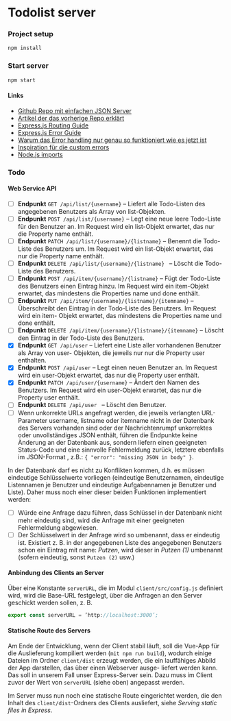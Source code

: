 # Todolist server

### Project setup

```js
npm install
```

### Start server

```js
npm start
```

#### Links

- [Github Repo mit einfachen JSON Server](https://github.com/bpk68/api-server-starter/blob/master/routes/users.js)
- [Artikel der das vorherige Repo erklärt](https://robkendal.co.uk/blog/how-to-build-a-restful-node-js-api-server-using-json-files/)
- [Express.js Routing Guide](https://expressjs.com/en/guide/routing.html)
- [Express.js Error Guide](https://expressjs.com/en/guide/error-handling.html)
- [Warum das Error handling nur genau so funktioniert wie es jetzt ist](https://stackoverflow.com/questions/29700005/express-4-middleware-error-handler-not-being-called)
- [Inspiration für die custom errors](https://stackoverflow.com/questions/31089801/extending-error-in-javascript-with-es6-syntax-babel)
- [Node.js imports](https://www.sitepoint.com/understanding-module-exports-exports-node-js/)

### Todo

#### Web Service API

- [ ] **Endpunkt** `GET /api/list/{username}` – Liefert alle Todo-Listen des angegebenen Benutzers als Array von list-Objekten.
- [ ] **Endpunkt** `POST /api/list/{username}` – Legt eine neue leere Todo-Liste für den Benutzer an. Im Request wird ein list-Objekt erwartet, das nur die Property name enthält.
- [ ] **Endpunkt** `PATCH /api/list/{username}/{listname}` – Benennt die Todo-Liste des Benutzers um. Im Request wird ein list-Objekt erwartet, das nur die Property name enthält.
- [ ] **Endpunkt** `DELETE /api/list/{username}/{listname} ` – Löscht die Todo-Liste des Benutzers.
- [ ] **Endpunkt** `POST /api/item/{username}/{listname}` – Fügt der Todo-Liste des Benutzers einen Eintrag hinzu. Im Request wird ein item-Objekt erwartet, das mindestens die Properties name und done enthält.
- [ ] **Endpunkt** `PUT /api/item/{username}/{listname}/{itemname}` – Überschreibt den Eintrag in der Todo-Liste des Benutzers. Im Request wird ein item- Objekt erwartet, das mindestens die Properties name und done enthält.
- [ ] **Endpunkt** `DELETE /api/item/{username}/{listname}/{itemname}` – Löscht den Eintrag in der Todo-Liste des Benutzers.
- [x] **Endpunkt** `GET /api/user` – Liefert eine Liste aller vorhandenen Benutzer als Array von user- Objekten, die jeweils nur nur die Property user enthalten.
- [x] **Endpunkt** `POST /api/user` – Legt einen neuen Benutzer an. Im Request wird ein user-Objekt erwartet, das nur die Property user enthält.
- [x] **Endpunkt** `PATCH /api/user/{username}` – Ändert den Namen des Benutzers. Im Request wird ein user-Objekt erwartet, das nur die Property user enthält.
- [ ] **Endpunkt** `DELETE /api/user ` – Löscht den Benutzer.
- [ ] Wenn unkorrekte URLs angefragt werden, die jeweils verlangten URL-Parameter username, listname oder itemname nicht in der Datenbank des Servers vorhanden sind oder der Nachrichtenrumpf unkorrektes oder unvollständiges JSON enthält, führen die Endpunkte keine Änderung an der Datenbank aus, sondern liefern einen geeigneten Status-Code und eine sinnvolle Fehlermeldung zurück, letztere ebenfalls im JSON-Format , z.B.: `{ "error": "missing JSON in body" }`.

In der Datenbank darf es nicht zu Konflikten kommen, d.h. es müssen eindeutige Schlüsselwerte vorliegen (eindeutige Benutzernamen, eindeutige Listennamen je Benutzer und eindeutige Aufgabennamen je Benutzer und Liste). Daher muss noch einer dieser beiden Funktionen implementiert werden:

- [ ] Würde eine Anfrage dazu führen, dass Schlüssel in der Datenbank nicht mehr eindeutig sind, wird die Anfrage mit einer geeigneten Fehlermeldung abgewiesen.
- [ ] Der Schlüsselwert in der Anfrage wird so umbenannt, dass er eindeutig ist. Existiert z. B. in der angegebenen Liste des angegebenen Benutzers schon ein Eintrag mit name: *Putzen*, wird dieser in *Putzen (1)* umbenannt (sofern eindeutig, sonst `Putzen (2)` usw.)

#### Anbindung des Clients an Server

Über eine Konstante `serverURL`, die im Modul `client/src/config.js` definiert wird, wird die Base-URL festgelegt, über die Anfragen an den Server geschickt werden sollen, z. B.

```js
export const serverURL = ’http://localhost:3000’;
```

#### Statische Route des Servers

Am Ende der Entwicklung, wenn der Client stabil läuft, soll die Vue-App für die Auslieferung kompiliert werden (`mit npm run build`), wodurch einige Dateien im Ordner `client/dist` erzeugt werden, die ein lauffähiges Abbild der App darstellen, das über einen Webserver ausge- liefert werden kann. Das soll in unserem Fall unser Express-Server sein. Dazu muss im Client zuvor der Wert von `serverURL` (siehe oben) angepasst werden.

Im Server muss nun noch eine statische Route eingerichtet werden, die den Inhalt des `client/dist`-Ordners des Clients ausliefert, siehe *Serving static files in Express*.
